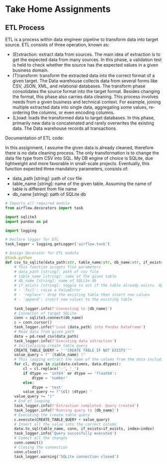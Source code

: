 # Take Home Assignments

## ETL Process

ETL is a process within data engineer pipeline to transform data into target source. ETL consists of three operation, known as:

- (E)xtraction: extract data from sources. The main idea of extraction is to get the expected data from many sources. In this phase, a validation test is held to check whether the source has the expected values in a given business domain.
- (T)ransform: transform the extracted data into the correct format of a given target. The Data warehouse collects data from several forms like CSV, JSON, XML, and relational databases. The transform phase consolidates the source format into the target format. Besides changing the format, this phase also carries data cleaning. This process involves needs from a given business and technical context. For example, joining multiple extracted data into single data, aggregating some values, re-ordering the columns, or even encoding columns.
- (L)oad: loads the transformed data to target databases. In this phase, primarily new data is concatenated and rarely overwrites the existing data. The Data warehouse records all transactions.

Documentation of ETL code:

In this assignment, I assume the given data is already cleaned, therefore there is no data cleaning process. The only transformation is to change the data file type from CSV into SQL. My DB engine of choice is SQLite, due lightweight and more favorable in small-scale projects. Eventually, this function expected three mandatory parameters, consists of:

- data_path [*string]*: path of csv file
- table_name [*string*]: name of the given table. Assuming the name of table is different from file name
- db_name [*string*]: path of SQLite db

```Python
# Imports all required module
from airflow.decorators import task

import sqlite3
import pandas as pd

import logging

# Declare logger for ETL
task_logger = logging.getLogger('airflow.task')

# Assign decorator for ETL module
@task.python
def csv_to_sqlite(data_path:str, table_name:str, db_name:str, if_exists="replace", index=False) -> None:
    # This function accepts five parameters
    # data_path [string]: path of csv file
    # table_name [string]: name of the given table
    # db_name [string]: name of SQLite db
    # if_exists [string]: toggle to act if the table already exists. Options: 
    # - 'fail': raise a ValueError
    # - 'replace': drop the existing table then insert new values
    # - 'append': insert new values to the existing table
    
    task_logger.info(f'Connecting to {db_name}')
    # Connector of target SQLite
    conn = sqlite3.connect(db_name)
    c = conn.cursor()
    task_logger.info(f'Load {data_path} into Pandas DataFrame')
    # Read data from given path
    data = pd.read_csv(data_path)
    task_logger.info(f'Executing data extraction')
    # Initializing create table query
    CREATE_TABLE_QUERY = '''CREATE TABLE IF NOT EXISTS'''
    value_query = f" {table_name} ("
    # This looping extract the name of the column from the data including the data type
    for cl, dtype in zip(data.columns, data.dtypes):
        cl = cl.replace('-', '_')
        if dtype == 'int64' or dtype == 'float64':
            dtype = 'number'
        else:
            dtype = 'text'
        value_query += f"{cl} {dtype} "
    value_query += ")"
    # End of looping
    task_logger.info(f'Extraction completed. Query created')
    task_logger.info(f'Running query to {db_name}')
    # Executing the create table query
    c.execute(CREATE_TABLE_QUERY + value_query)
    # Insert all the value into the correct column
    data.to_sql(table_name, conn, if_exists=if_exists, index=index)
    task_logger.info('Query succesfully executed')
   	# Commit all the changes
    conn.commit()
    # Closing the connection
    conn.close()
    task_logger.warning('SQLite connection closed')
    

```



